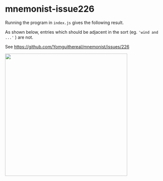 # mnemonist-issue226

Running the program in `index.js` gives the following result.

As shown below, entries which should be adjacent in the sort (eg. `'wind and ...'` ) are not.

See https://github.com/Yomguithereal/mnemonist/issues/226

<img src="https://github.com/user-attachments/assets/32c26d71-02bb-4ff6-bfe8-3a6becea7ac3 " data-canonical-src="https://gyazo.com/eb5c5741b6a9a16c692170a41a49c858.png" width="400" />
